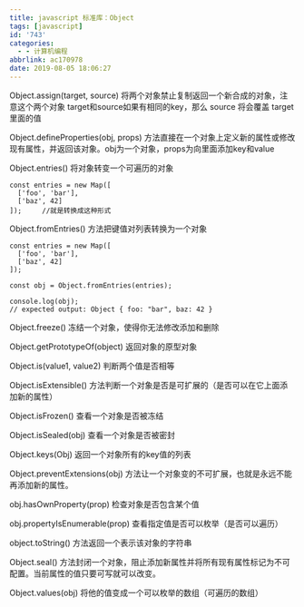 ```yaml
---
title: javascript 标准库：Object
tags: [javascript]
id: '743'
categories:
  - - 计算机编程
abbrlink: ac170978
date: 2019-08-05 18:06:27
---
```


Object.assign(target, source) 将两个对象禁止复制返回一个新合成的对象，注意这个两个对象 target和source如果有相同的key，那么 source 将会覆盖 target 里面的值

Object.defineProperties(obj, props) 方法直接在一个对象上定义新的属性或修改现有属性，并返回该对象。obj为一个对象，props为向里面添加key和value

Object.entries() 将对象转变一个可遍历的对象

```
const entries = new Map([
  ['foo', 'bar'],
  ['baz', 42]
]);     //就是转换成这种形式
```

Object.fromEntries() 方法把键值对列表转换为一个对象

```
const entries = new Map([
  ['foo', 'bar'],
  ['baz', 42]
]);

const obj = Object.fromEntries(entries);

console.log(obj);
// expected output: Object { foo: "bar", baz: 42 }
```

Object.freeze() 冻结一个对象，使得你无法修改添加和删除

Object.getPrototypeOf(object) 返回对象的原型对象

Object.is(value1, value2) 判断两个值是否相等

Object.isExtensible() 方法判断一个对象是否是可扩展的（是否可以在它上面添加新的属性）

Object.isFrozen() 查看一个对象是否被冻结

Object.isSealed(obj) 查看一个对象是否被密封

Object.keys(Obj) 返回一个对象所有的key值的列表

Object.preventExtensions(obj) 方法让一个对象变的不可扩展，也就是永远不能再添加新的属性。

obj.hasOwnProperty(prop) 检查对象是否包含某个值

obj.propertyIsEnumerable(prop) 查看指定值是否可以枚举（是否可以遍历）

object.toString() 方法返回一个表示该对象的字符串

Object.seal() 方法封闭一个对象，阻止添加新属性并将所有现有属性标记为不可配置。当前属性的值只要可写就可以改变。

Object.values(obj) 将他的值变成一个可以枚举的数组（可遍历的数组）